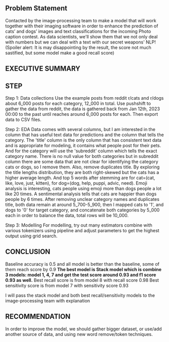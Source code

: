 ## Problem Statement ## 
   Contacted by the image-processing team to make a model that will work together with their imaging software in order to enhance the prediction of cats’ and dogs’ images and text classifications for the incoming Photo caption contest. As data scientists, we'll show them that we not only deal with numbers but we can deal with a text with our secret weapons' NLP! (Spoiler alert: It is may disappointing by the result, the score not much sastified, but some model make a good recall score)

## EXECUTIVE SUMMARY ##

## STEP ##
Step 1: Data collections
    Use the example posts from reddit r/cats and r/dogs about 6_000 posts for each category, 12_000 in total. Use pushshift to gather the data from reddit, the data is gathered back from Jan 12th, 2023 00:00 to the past until reaches around 6_000 posts for each. Then export data to CSV files.
    
Step 2: EDA
    Data comes with several columns, but I am interested in the column that has useful text data for predictions and the column that tells the category. The 'title' column is the only column that has consistent text data and is appropriate for modeling, it contains what people post for their pets. And for the category will use the 'subreddit' column which tells the exact category name.
    There is no null value for both categories but in subreddit column there are some data that are not clear for identifying the category cats or dogs, so I remove them. Also, remove duplicates title.
    By exploring the title lengths distribution, they are both right-skewed but the cats has a higher average length. And top 5 words after stemming are for cat=(cat, like, love, just, kitten), for dog=(dog, help, puppi, advic, need). Emoji analysis is interesting, cats people using emoji more than dogs people a lot like 20 times. A sentimental analysis tells that cats are happier than dogs people by 6 times.
    After removing unclear category names and duplicates title, both data remain at around 5_700-5_900, then I mapped cats to '1', and dogs to '0' for target category, and concatenate both categories by 5_000 each in order to balance the data, total rows will be 10_000.

Step 3: Modelling
    For modelling, try out many estimators combine with various tokenizers using pipeline and adjust parameters to get the highest output using grid search.

## CONCLUSION ##
   Baseline accuracy is 0.5 and all model is better than the baseline, some of them reach score by 0.9
   **The best model is Stack model which is combine 3 models: model 1, 4, 7 and get the test score around 0.93 and f1 score 0.93 as well.**
   Best recall score is from model 8 with recall score 0.98
   Best sensitivity score is from model 7 with sensitivity score 0.93
   
   I will pass the stack model and both best recall/sensitivity models to the image-processing team with explanation

## RECOMMENDATION ##
   In order to improve the model, we should gather bigger dataset, or use/add another source of data, and using new word remove/token techniques.